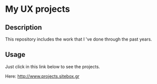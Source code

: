# My UX projects

## Description
This repository includes the work that I 've done through the past years.
## Usage
Just click in this link below to see the projects.

Here: http://www.projects.sitebox.gr
